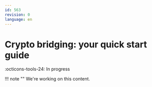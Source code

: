 ```yaml
---
id: 563
revision: 0
language: en
---
```


# Crypto bridging: your quick start guide

:octicons-tools-24: In progress

!!! note ""
We're working on this content.
